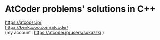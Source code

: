 # AtCoder problems' solutions in C++

https://atcoder.jp/  
https://kenkoooo.com/atcoder/  
(my account : https://atcoder.jp/users/sokazaki )  
